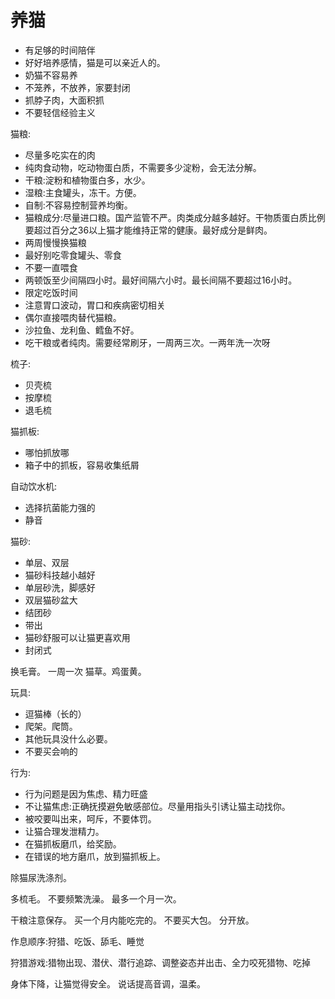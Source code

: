 # 养猫

- 有足够的时间陪伴
- 好好培养感情，猫是可以亲近人的。
- 奶猫不容易养
- 不笼养，不放养，家要封闭
- 抓脖子肉，大面积抓
- 不要轻信经验主义

猫粮:
- 尽量多吃实在的肉
- 纯肉食动物，吃动物蛋白质，不需要多少淀粉，会无法分解。
- 干粮:淀粉和植物蛋白多，水少。
- 湿粮:主食罐头，冻干。方便。
- 自制:不容易控制营养均衡。
- 猫粮成分:尽量进口粮。国产监管不严。肉类成分越多越好。干物质蛋白质比例要超过百分之36以上猫才能维持正常的健康。最好成分是鲜肉。
- 两周慢慢换猫粮
- 最好别吃零食罐头、零食
- 不要一直喂食
- 两顿饭至少间隔四小时。最好间隔六小时。最长间隔不要超过16小时。
- 限定吃饭时间
- 注意胃口波动，胃口和疾病密切相关
- 偶尔直接喂肉替代猫粮。
- 沙拉鱼、龙利鱼、鳕鱼不好。
- 吃干粮或者纯肉。需要经常刷牙，一周两三次。一两年洗一次呀

梳子:
- 贝壳梳
- 按摩梳
- 退毛梳

猫抓板:
- 哪怕抓放哪
- 箱子中的抓板，容易收集纸屑

自动饮水机:
- 选择抗菌能力强的
- 静音

猫砂:
- 单层、双层
- 猫砂科技越小越好
- 单层砂洗，脚感好
- 双层猫砂盆大
- 结团砂
- 带出
- 猫砂舒服可以让猫更喜欢用
- 封闭式

换毛膏。
一周一次
猫草。鸡蛋黄。

玩具:
- 逗猫棒（长的）
- 爬架。爬筒。
- 其他玩具没什么必要。
- 不要买会响的

行为:
- 行为问题是因为焦虑、精力旺盛
- 不让猫焦虑:正确抚摸避免敏感部位。尽量用指头引诱让猫主动找你。
- 被咬要叫出来，呵斥，不要体罚。
- 让猫合理发泄精力。
- 在猫抓板磨爪，给奖励。
- 在错误的地方磨爪，放到猫抓板上。

除猫尿洗涤剂。

多梳毛。
不要频繁洗澡。
最多一个月一次。

干粮注意保存。
买一个月内能吃完的。
不要买大包。
分开放。

作息顺序:狩猎、吃饭、舔毛、睡觉

狩猎游戏:猎物出现、潜伏、潜行追踪、调整姿态并出击、全力咬死猎物、吃掉

身体下降，让猫觉得安全。
说话提高音调，温柔。
